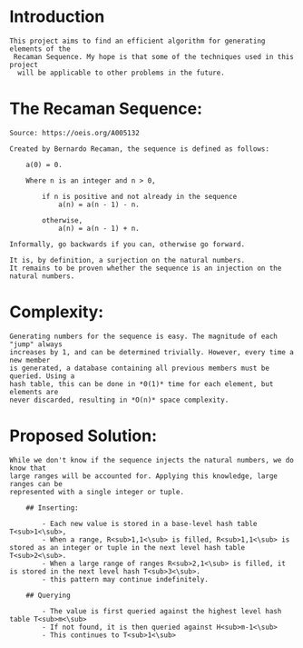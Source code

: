 
# Introduction
    This project aims to find an efficient algorithm for generating elements of the
     Recaman Sequence. My hope is that some of the techniques used in this project
      will be applicable to other problems in the future.

# The Recaman Sequence:

    Source: https://oeis.org/A005132

    Created by Bernardo Recaman, the sequence is defined as follows:

        a(0) = 0.

        Where n is an integer and n > 0,

            if n is positive and not already in the sequence
                a(n) = a(n - 1) - n.
            
            otherwise,
                a(n) = a(n - 1) + n.

    Informally, go backwards if you can, otherwise go forward.

    It is, by definition, a surjection on the natural numbers.
    It remains to be proven whether the sequence is an injection on the natural numbers.

# Complexity:

    Generating numbers for the sequence is easy. The magnitude of each "jump" always 
    increases by 1, and can be determined trivially. However, every time a new member
    is generated, a database containing all previous members must be queried. Using a
    hash table, this can be done in *0(1)* time for each element, but elements are 
    never discarded, resulting in *O(n)* space complexity.

# Proposed Solution:

    While we don't know if the sequence injects the natural numbers, we do know that
    large ranges will be accounted for. Applying this knowledge, large ranges can be
    represented with a single integer or tuple.

        ## Inserting:

            - Each new value is stored in a base-level hash table T<sub>1<\sub>,
            - When a range, R<sub>1,1<\sub> is filled, R<sub>1,1<\sub> is stored as an integer or tuple in the next level hash table T<sub>2<\sub>.
            - When a large range of ranges R<sub>2,1<\sub> is filled, it is stored in the next level hash T<sub>3<\sub>.
            - this pattern may continue indefinitely.

        ## Querying

            - The value is first queried against the highest level hash table T<sub>m<\sub>
            - If not found, it is then queried against H<sub>m-1<\sub>
            - This continues to T<sub>1<\sub>
